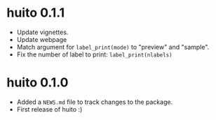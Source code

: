 # huito 0.1.1

- Update vignettes.
- Update webpage
- Match argument for `label_print(mode)` to "preview" and "sample".
- Fix the number of label to print: `label_print(nlabels)`

# huito 0.1.0

- Added a `NEWS.md` file to track changes to the package.
- First release of huito :)
